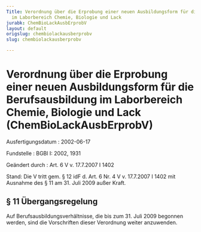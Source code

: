 ```yaml
---
Title: Verordnung über die Erprobung einer neuen Ausbildungsform für die Berufsausbildung
  im Laborbereich Chemie, Biologie und Lack
jurabk: ChemBioLackAusbErprobV
layout: default
origslug: chembiolackausberprobv
slug: chembiolackausberprobv

---
```


# Verordnung über die Erprobung einer neuen Ausbildungsform für die Berufsausbildung im Laborbereich Chemie, Biologie und Lack (ChemBioLackAusbErprobV)

Ausfertigungsdatum
:   2002-06-17

Fundstelle
:   BGBl I: 2002, 1931

Geändert durch
:   Art. 6 V v. 17.7.2007 I 1402

Stand: Die V tritt gem. § 12 idF d. Art. 6 Nr. 4 V v. 17.7.2007 I 1402 mit Ausnahme des § 11 am 31. Juli 2009 außer Kraft.

## § 11 Übergangsregelung

Auf Berufsausbildungsverhältnisse, die bis zum 31. Juli 2009 begonnen
werden, sind die Vorschriften dieser Verordnung weiter anzuwenden.

